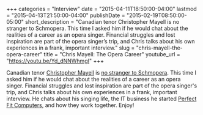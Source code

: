 +++
categories = "Interview"
date = "2015-04-11T18:50:00-04:00"
lastmod = "2015-04-13T21:50:00-04:00"
publishDate = "2015-02-19T08:50:00-05:00"
short_description = "Canadian tenor Christopher Mayell is no stranger to Schmopera. This time I asked him if he would chat about the realities of a career as an opera singer. Financial struggles and lost inspiration are part of the opera singer’s trip, and Chris talks about his own experiences in a frank, important interview."
slug = "chris-mayell-the-opera-career"
title = "Chris Mayell: The Opera Career"
youtube_url = "https://youtu.be/Yd_dNNWhmgI"
+++

Canadian tenor [Christopher Mayell](http://christophermayell.com/) is  [no stranger to Schmopera](http://schmopera.com/tag/christopher-mayell/). This time I asked him if he would chat about the realities of a career as an opera singer. Financial struggles and lost inspiration are part of the opera singer's trip, and Chris talks about his own experiences in a frank, important interview. He chats about his singing life, the IT business he started [Perfect Fit Computers](http://perfectfitcomputers.ca/), and how they work together. Enjoy!
